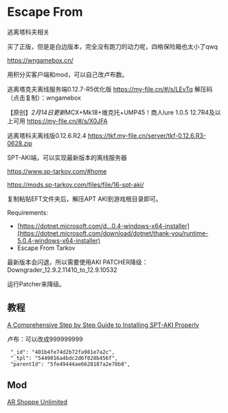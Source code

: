 # Escape From
逃离塔科夫相关

买了正版，但是是白边版本，完全没有跑刀的动力呢，四格保险箱也太小了qwq



https://wngamebox.cn/

用积分买客户端和mod，可以自己改卢布数。

逃离塔克夫离线服务端0.12.7-R5优化版 https://my-file.cn/#/s/LEvTq 解压码（点击复制）：wngamebox

【原创】*2月14日更新*MCX+Mk18+维克托+UMP45！商人lure 1.0.5 12.7R4及以上可用 https://my-file.cn/#/s/X0JFA

逃离塔科夫离线版0.12.6.R2.4 https://tkf.my-file.cn/server/tkf-0.12.6.R3-0628.zip



SPT-AKI端，可以实现最新版本的离线服务器

https://www.sp-tarkov.com/#home

https://mods.sp-tarkov.com/files/file/16-spt-aki/

复制粘贴EFT文件夹后，解压APT AKI到游戏根目录即可。



Requirements:

- [https://dotnet.microsoft.com/d…0.4-windows-x64-installer](https://dotnet.microsoft.com/download/dotnet/thank-you/runtime-5.0.4-windows-x64-installer)
- Escape From Tarkov



最新版本会闪退，所以需要使用AKI PATCHER降级：Downgrader_12.9.2.11410_to_12.9.10532

运行Patcher来降级。



## 教程

[A Comprehensive Step by Step Guide to Installing SPT-AKI Properly](https://hub.sp-tarkov.com/doc/entry/49-a-comprehensive-step-by-step-guide-to-installing-spt-aki-properly/)

卢布：可以改成999999999

```
 "_id": "401b4fe74d2b72fa981e7a2c",
 "_tpl": "5449016a4bdc2d6f028b456f",
 "parentId": "5fe49444ae6628187a2e78b8",
```



## Mod

[AR Shoppe Unlimited](https://hub.sp-tarkov.com/files/file/250-ar-shoppe-unlimited/)